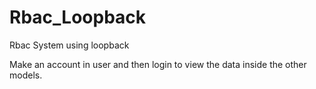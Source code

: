 # Rbac_Loopback
Rbac System using loopback

Make an account in user and then login to view the data inside the other models.
